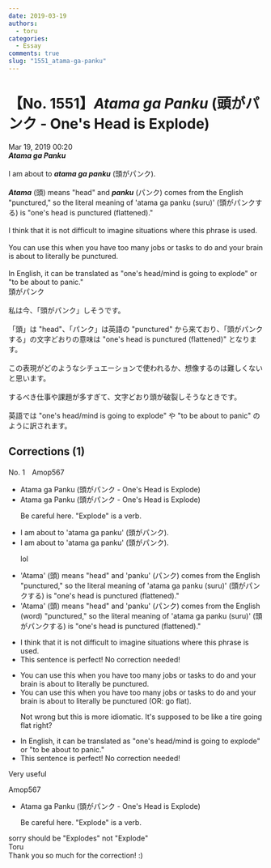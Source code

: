 ```yaml
---
date: 2019-03-19
authors:
  - toru
categories:
  - Essay
comments: true
slug: "1551_atama-ga-panku"
---
```


# 【No. 1551】<strong><em>Atama ga Panku</strong></em> (頭がパンク - One's Head is Explode)
<div class="date">Mar 19, 2019 00:20</div>
<div id="post"><div id="body_show_ori">
<strong><em>Atama ga Panku</strong></em><br/><br/>I am about to <strong><em>atama ga panku</em></strong> (頭がパンク).<br/><br/><strong><em>Atama</em></strong> (頭) means "head" and <strong><em>panku</em></strong> (パンク) comes from the English "punctured," so the literal meaning of 'atama ga panku (suru)' (頭がパンクする) is "one's head is punctured (flattened)."<br/><br/>I think that it is not difficult to imagine situations where this phrase is used.<br/><br/>You can use this when you have too many jobs or tasks to do and your brain is about to literally be punctured.<br/><br/>In English, it can be translated as "one's head/mind is going to explode" or "to be about to panic."
</div></div>

<!-- more -->

<div id="post_ja"><div id="body_show_mo">
頭がパンク<br/><br/>私は今、「頭がパンク」しそうです。<br/><br/>「頭」は "head"、「パンク」は英語の "punctured" から来ており、「頭がパンクする」の文字どおりの意味は "one's head is punctured (flattened)" となります。<br/><br/>この表現がどのようなシチュエーションで使われるか、想像するのは難しくないと思います。<br/><br/>するべき仕事や課題が多すぎて、文字どおり頭が破裂しそうなときです。<br/><br/>英語では "one's head/mind is going to explode" や "to be about to panic" のように訳されます。
</div></div>

## Corrections (1)
<div id="block"><div class="first_name"> No. 1　<span class="just_name">Amop567</span></div><div id="block2">
<ul class="correction_field">
<li class="incorrect">Atama ga Panku (頭がパンク - One's Head is Explode)</li>
<li class="corrected correct">
Atama ga Panku (頭がパンク - One's Head <span class="sline"><span class="f_red">is</span></span> Explode)
<p class="correction_comment">Be careful here. "Explode" is a verb.</p>
</li>
</ul>
<ul class="correction_field">
<li class="incorrect">I am about to 'atama ga panku' (頭がパンク).</li>
<li class="corrected correct">
I am about to 'atama ga panku' (頭がパンク).
<p class="correction_comment">lol</p>
</li>
</ul>
<ul class="correction_field">
<li class="incorrect">'Atama' (頭) means "head" and 'panku' (パンク) comes from the English "punctured," so the literal meaning of 'atama ga panku (suru)' (頭がパンクする) is "one's head is punctured (flattened)."</li>
<li class="corrected correct">
'Atama' (頭) means "head" and 'panku' (パンク) comes from the English <span class="f_blue">(word)</span> "punctured," so the literal meaning of 'atama ga panku (suru)' (頭がパンクする) is "one's head is punctured (flattened)."
</li>
</ul>
<ul class="correction_field">
<li class="incorrect">I think that it is not difficult to imagine situations where this phrase is used.</li>
<li class="corrected perfect">This sentence is perfect! No correction needed!</li>
</ul>
<ul class="correction_field">
<li class="incorrect">You can use this when you have too many jobs or tasks to do and your brain is about to literally be punctured.</li>
<li class="corrected correct">
You can use this when you have too many jobs or tasks to do and your brain is about to literally be punctured <span class="f_blue">(OR: go flat)</span>.
<p class="correction_comment">Not wrong but this is more idiomatic. It's supposed to be like a tire going flat right?</p>
</li>
</ul>
<ul class="correction_field">
<li class="incorrect">In English, it can be translated as "one's head/mind is going to explode" or "to be about to panic."</li>
<li class="corrected perfect">This sentence is perfect! No correction needed!</li>
</ul>
<p class="comment_small">
 Very useful
</p>

</div><div class="name"><span class="just_name">Amop567</span><br><div class="quote_field"><ul class="correction_field">
<li class="corrected correct">
Atama ga Panku (頭がパンク - One's Head <span class="sline"><span class="f_red">is</span></span> Explode)
<p class="correction_comment">
Be careful here. "Explode" is a verb.
</p>
</li>
</ul></div>
sorry should be "Explodes" not "Explode"
</div>
<div class="name"><span class="just_name">Toru</span><br>
Thank you so much for the correction! :)
</div>
</div>
